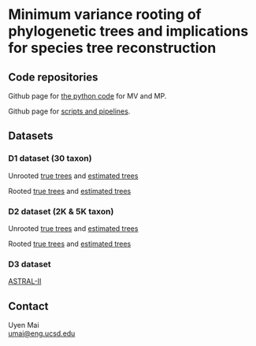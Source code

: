 # Minimum variance rooting of phylogenetic trees and implications for species tree reconstruction

## Code repositories
Github page for [the python code](https://github.com/uym2/MinVar-Rooting) for MV and MP. 

Github page for [scripts and pipelines](https://github.com/esayyari/simphy-uyen).

## Datasets
### D1 dataset (30 taxon) 

Unrooted [true trees](https://drive.google.com/file/d/0B6VQuQbxaAq-bmx6NGdIb2JTZmc/view?usp=sharing) 
and
[estimated trees](https://drive.google.com/open?id=0B6VQuQbxaAq-X1BoWlZPLUZRbDg)

Rooted [true trees](https://drive.google.com/open?id=0B6VQuQbxaAq-QkhMbE40VFdjOVE) and [estimated trees](https://drive.google.com/open?id=0B6VQuQbxaAq-aW5QalAtZjJrN00)

### D2 dataset (2K & 5K taxon) 

Unrooted [true trees](https://drive.google.com/open?id=0B6VQuQbxaAq-cDhYdGlJOWcwWTg) 
and
[estimated trees](https://drive.google.com/open?id=0B6VQuQbxaAq-amU3RXRCZ3hVUEU)

Rooted [true trees](https://drive.google.com/open?id=0B6VQuQbxaAq-TVR3c2NsRkNDQWc) and [estimated trees](https://drive.google.com/open?id=0B6VQuQbxaAq-amU3RXRCZ3hVUEU)

### D3 dataset 

[ASTRAL-II](http://www.cs.utexas.edu/~phylo/datasets/astral2/)

## Contact
Uyen Mai    
umai@eng.ucsd.edu
